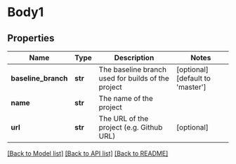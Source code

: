# Body1

## Properties
Name | Type | Description | Notes
------------ | ------------- | ------------- | -------------
**baseline_branch** | **str** | The baseline branch used for builds of the project | [optional] [default to 'master']
**name** | **str** | The name of the project | 
**url** | **str** | The URL of the project (e.g. Github URL) | [optional] 

[[Back to Model list]](../README.md#documentation-for-models) [[Back to API list]](../README.md#documentation-for-api-endpoints) [[Back to README]](../README.md)


